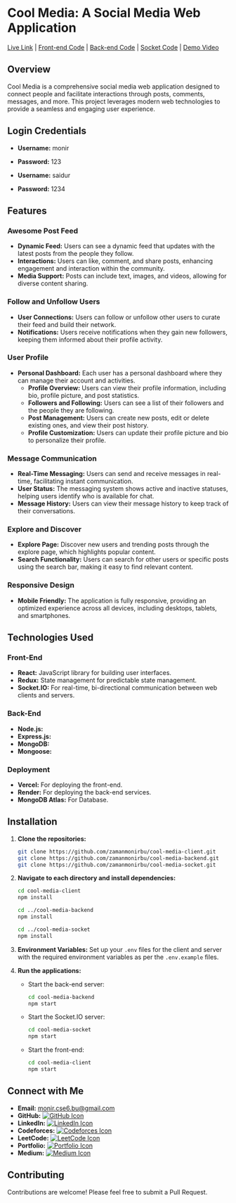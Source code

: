 # Cool Media: A Social Media Web Application

[Live Link](https://cool-media-client.vercel.app) | [Front-end Code](https://github.com/zamanmonirbu/cool-media-client) | [Back-end Code](https://github.com/zamanmonirbu/cool-media-backend) | [Socket Code](https://github.com/zamanmonirbu/cool-media-socket) | [Demo Video](https://youtu.be/BMk6zPf6T8U)

## Overview
Cool Media is a comprehensive social media web application designed to connect people and facilitate interactions through posts, comments, messages, and more. This project leverages modern web technologies to provide a seamless and engaging user experience.

## Login Credentials

 - **Username:** monir
 - **Password:** 123

 - **Username:** saidur
 - **Password:** 1234


## Features

### Awesome Post Feed
- **Dynamic Feed:** Users can see a dynamic feed that updates with the latest posts from the people they follow.
- **Interactions:** Users can like, comment, and share posts, enhancing engagement and interaction within the community.
- **Media Support:** Posts can include text, images, and videos, allowing for diverse content sharing.

### Follow and Unfollow Users
- **User Connections:** Users can follow or unfollow other users to curate their feed and build their network.
- **Notifications:** Users receive notifications when they gain new followers, keeping them informed about their profile activity.

### User Profile
- **Personal Dashboard:** Each user has a personal dashboard where they can manage their account and activities.
  - **Profile Overview:** Users can view their profile information, including bio, profile picture, and post statistics.
  - **Followers and Following:** Users can see a list of their followers and the people they are following.
  - **Post Management:** Users can create new posts, edit or delete existing ones, and view their post history.
  - **Profile Customization:** Users can update their profile picture and bio to personalize their profile.

### Message Communication
- **Real-Time Messaging:** Users can send and receive messages in real-time, facilitating instant communication.
- **User Status:** The messaging system shows active and inactive statuses, helping users identify who is available for chat.
- **Message History:** Users can view their message history to keep track of their conversations.

### Explore and Discover
- **Explore Page:** Discover new users and trending posts through the explore page, which highlights popular content.
- **Search Functionality:** Users can search for other users or specific posts using the search bar, making it easy to find relevant content.

### Responsive Design
- **Mobile Friendly:** The application is fully responsive, providing an optimized experience across all devices, including desktops, tablets, and smartphones.

## Technologies Used

### Front-End
- **React:** JavaScript library for building user interfaces.
- **Redux:** State management for predictable state management.
- **Socket.IO:** For real-time, bi-directional communication between web clients and servers.

### Back-End
- **Node.js:** 
- **Express.js:** 
- **MongoDB:** 
- **Mongoose:** 

### Deployment
- **Vercel:** For deploying the front-end.
- **Render:** For deploying the back-end services.
- **MongoDB Atlas:** For Database.

## Installation

1. **Clone the repositories:**
   ```bash
   git clone https://github.com/zamanmonirbu/cool-media-client.git
   git clone https://github.com/zamanmonirbu/cool-media-backend.git
   git clone https://github.com/zamanmonirbu/cool-media-socket.git
   ```

2. **Navigate to each directory and install dependencies:**
   ```bash
   cd cool-media-client
   npm install

   cd ../cool-media-backend
   npm install

   cd ../cool-media-socket
   npm install
   ```

3. **Environment Variables:** Set up your `.env` files for the client and server with the required environment variables as per the `.env.example` files.

4. **Run the applications:**
   - Start the back-end server:
     ```bash
     cd cool-media-backend
     npm start
     ```
   - Start the Socket.IO server:
     ```bash
     cd cool-media-socket
     npm start
     ```
   - Start the front-end:
     ```bash
     cd cool-media-client
     npm start
     ```

## Connect with Me

- **Email:** [monir.cse6.bu@gmail.com](mailto:monir.cse6.bu@gmail.com)
- **GitHub:** [![GitHub Icon](https://img.shields.io/badge/GitHub-100000?style=for-the-badge&logo=github&logoColor=white)](https://github.com/zamanmonirbu)
- **LinkedIn:** [![LinkedIn Icon](https://img.shields.io/badge/LinkedIn-0077B5?style=for-the-badge&logo=linkedin&logoColor=white)](https://www.linkedin.com/in/mdmoniruzzamanbu/)
- **Codeforces:** [![Codeforces Icon](https://img.shields.io/badge/Codeforces-00FF00?style=for-the-badge&logo=codeforces&logoColor=white)](https://codeforces.com/profile/ZaMo)
- **LeetCode:** [![LeetCode Icon](https://img.shields.io/badge/LeetCode-FFA116?style=for-the-badge&logo=leetcode&logoColor=white)](https://leetcode.com/u/moniruzzamancse6/)
- **Portfolio:** [![Portfolio Icon](https://img.shields.io/badge/Portfolio-000000?style=for-the-badge&logo=codeforces&logoColor=white)](https://moniruzzamanbu.netlify.app/)
- **Medium:** [![Medium Icon](https://img.shields.io/badge/Medium-12100E?style=for-the-badge&logo=medium&logoColor=white)](https://medium.com/@zamanmonirbu)
## Contributing
Contributions are welcome! Please feel free to submit a Pull Request.

